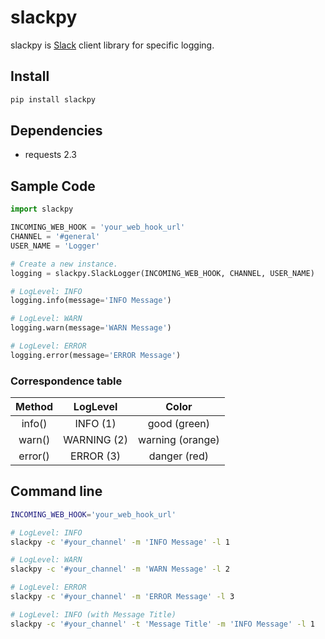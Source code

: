 # slackpy

slackpy is [Slack][] client library for specific logging.

## Install

```sh
pip install slackpy
```

## Dependencies

-   requests 2.3

## Sample Code

```python
import slackpy

INCOMING_WEB_HOOK = 'your_web_hook_url'
CHANNEL = '#general'
USER_NAME = 'Logger'

# Create a new instance.
logging = slackpy.SlackLogger(INCOMING_WEB_HOOK, CHANNEL, USER_NAME)

# LogLevel: INFO
logging.info(message='INFO Message')

# LogLevel: WARN
logging.warn(message='WARN Message')

# LogLevel: ERROR
logging.error(message='ERROR Message')
```

### Correspondence table

Method | LogLevel | Color
:----: | :------: | :----:
info() | INFO (1) | good (green)
warn() | WARNING (2) | warning (orange)
error() | ERROR (3) | danger (red)

## Command line

```sh
INCOMING_WEB_HOOK='your_web_hook_url'

# LogLevel: INFO
slackpy -c '#your_channel' -m 'INFO Message' -l 1

# LogLevel: WARN
slackpy -c '#your_channel' -m 'WARN Message' -l 2

# LogLevel: ERROR
slackpy -c '#your_channel' -m 'ERROR Message' -l 3

# LogLevel: INFO (with Message Title)
slackpy -c '#your_channel' -t 'Message Title' -m 'INFO Message' -l 1
```

  [Slack]: https://slack.com
